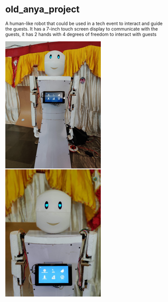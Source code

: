 # old_anya_project
A human-like robot that could be used in a tech event to interact and guide the guests. It has a 7-inch touch screen display to communicate with the guests, it has 2 hands with 4 degrees of freedom to interact with guests


<p float="left">
<img src="/Gallery/62AFEC99-271E-4D99-B0E1-01B34202751B.JPG" width="300" />
<img src="/Gallery/7F073F67-97ED-4CD8-90D1-E4514336A720.JPG" width="300" />
</p>
